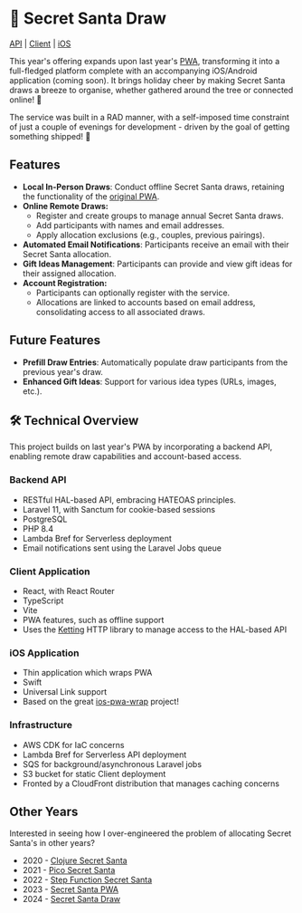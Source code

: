 # 🎅 Secret Santa Draw

[API](./api/) | [Client](./client/) | [iOS](./ios/)

This year's offering expands upon last year's [PWA](https://github.com/eddmann/secret-santa-pwa), transforming it into a full-fledged platform complete with an accompanying iOS/Android application (coming soon).
It brings holiday cheer by making Secret Santa draws a breeze to organise, whether gathered around the tree or connected online! 🎄

The service was built in a RAD manner, with a self-imposed time constraint of just a couple of evenings for development - driven by the goal of getting something shipped! 🚀

## Features

- **Local In-Person Draws**: Conduct offline Secret Santa draws, retaining the functionality of the [original PWA](https://github.com/eddmann/secret-santa-pwa).
- **Online Remote Draws:**
  - Register and create groups to manage annual Secret Santa draws.
  - Add participants with names and email addresses.
  - Apply allocation exclusions (e.g., couples, previous pairings).
- **Automated Email Notifications**: Participants receive an email with their Secret Santa allocation.
- **Gift Ideas Management**: Participants can provide and view gift ideas for their assigned allocation.
- **Account Registration:**
  - Participants can optionally register with the service.
  - Allocations are linked to accounts based on email address, consolidating access to all associated draws.

## Future Features

- **Prefill Draw Entries**: Automatically populate draw participants from the previous year's draw.
- **Enhanced Gift Ideas**: Support for various idea types (URLs, images, etc.).

## 🛠️ Technical Overview

This project builds on last year's PWA by incorporating a backend API, enabling remote draw capabilities and account-based access.

### Backend API

- RESTful HAL-based API, embracing HATEOAS principles.
- Laravel 11, with Sanctum for cookie-based sessions
- PostgreSQL
- PHP 8.4
- Lambda Bref for Serverless deployment
- Email notifications sent using the Laravel Jobs queue

### Client Application

- React, with React Router
- TypeScript
- Vite
- PWA features, such as offline support
- Uses the [Ketting](https://github.com/badgateway/ketting) HTTP library to manage access to the HAL-based API

### iOS Application

- Thin application which wraps PWA
- Swift
- Universal Link support
- Based on the great [ios-pwa-wrap](https://github.com/khmyznikov/ios-pwa-wrap) project!

### Infrastructure

- AWS CDK for IaC concerns
- Lambda Bref for Serverless API deployment
- SQS for background/asynchronous Laravel jobs
- S3 bucket for static Client deployment
- Fronted by a CloudFront distribution that manages caching concerns

## Other Years

Interested in seeing how I over-engineered the problem of allocating Secret Santa's in other years?

- 2020 - [Clojure Secret Santa](https://github.com/eddmann/clojure-secret-santa)
- 2021 - [Pico Secret Santa](https://github.com/eddmann/pico-secret-santa)
- 2022 - [Step Function Secret Santa](https://github.com/eddmann/step-function-secret-santa)
- 2023 - [Secret Santa PWA](https://github.com/eddmann/secret-santa-pwa)
- 2024 - [Secret Santa Draw](https://github.com/eddmann/secret-santa-draw)
